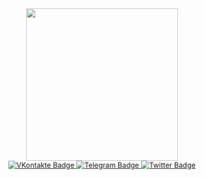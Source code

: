 <div id="header" align="center">
  <img src="https://storage.googleapis.com/gweb-uniblog-publish-prod/original_images/HIGHRES_CTA_ANIMATED_TRANSPARENT_900x440.gif" width="300"/>
</div>
<div id="badges" align="center">
  <a href="your-linkedin-URL">
    <img src="https://img.shields.io/badge/VKontakte-blue?style=for-the-badge&logo=vk&logoColor=white" alt="VKontakte Badge"/>
  </a>
  <a href="your-youtube-URL">
    <img src="https://img.shields.io/badge/Telegram-white?style=for-the-badge&logo=telegram&logoColor=blue" alt="Telegram Badge"/>
  </a>
  <a href="your-twitter-URL">
    <img src="https://img.shields.io/badge/Instagram-red?style=for-the-badge&logo=instagram&logoColor=white" alt="Twitter Badge"/>
  </a>
</div>
<div align="center">
  <img src="https://komarev.com/ghpvc/?username=Merfy1&style=flat-square&color=blue" alt=""/>
</div
